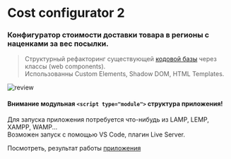 # Сost configurator 2

### Конфигуратор стоимости доставки товара в регионы с наценками за вес посылки.

> Структурный рефакторинг существующей [кодовой базы](https://github.com/alekstar79/cost-configurator-1) через классы (web components).  
> Использованны Custom Elements, Shadow DOM, HTML Templates.

![review](https://github.com/alekstar79/cost-configurator-2/blob/main/assets/screenshot.png "Обзор структуры")

#### Внимание модульная ```<script type="module">``` структура приложения!

Для запуска приложения потребуется что-нибудь из LAMP, LEMP, XAMPP, WAMP...  
Возможен запуск с помощью VS Code, плагин Live Server.

Посмотреть, результат работы [приложения](https://alekstar79.github.io/configurator-2/)
